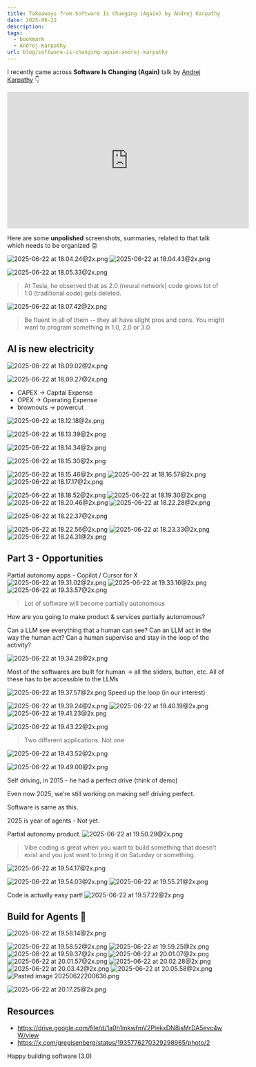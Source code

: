 ```yaml
---
title: Takeaways from Software Is Changing (Again) by Andrej Karpathy
date: 2025-06-22
description: 
tags:
  - bookmark
  - Andrej-Karpathy
url: blog/software-is-changing-again-andrej-karpathy
---
```

I recently came across **Software Is Changing (Again)** talk by [Andrej Karpathy](https://karpathy.ai/) 👇

<iframe width="560" height="315" src="https://www.youtube-nocookie.com/embed/LCEmiRjPEtQ?si=xpOdpLJAXClVcDmc" title="YouTube video player" frameborder="0" allow="accelerometer; autoplay; clipboard-write; encrypted-media; gyroscope; picture-in-picture; web-share" referrerpolicy="strict-origin-when-cross-origin" allowfullscreen></iframe>

Here are some **unpolished** screenshots, summaries, related to that talk which needs to be organized 😜

![2025-06-22 at 18.04.24@2x.png](/images/2025-06-22-at-18.04.24-at-2x.png)
![2025-06-22 at 18.04.43@2x.png](/images/2025-06-22-at-18.04.43-at-2x.png)

![2025-06-22 at 18.05.33@2x.png](/images/2025-06-22-at-18.05.33-at-2x.png)
> At Tesla, he observed that as 2.0 (neural network) code grows lot of 1.0 (traditional code) gets deleted.

![2025-06-22 at 18.07.42@2x.png](/images/2025-06-22-at-18.07.42-at-2x.png)
> Be fluent in all of them -- they all have slight pros and cons. You might want to program something in 1.0, 2.0 or 3.0

## AI is new electricity 
![2025-06-22 at 18.09.02@2x.png](/images/2025-06-22-at-18.09.02-at-2x.png)

![2025-06-22 at 18.09.27@2x.png](/images/2025-06-22-at-18.09.27-at-2x.png)

- CAPEX -> Capital Expense
- OPEX -> Operating Expense
- brownouts -> powercut

![2025-06-22 at 18.12.18@2x.png](/images/2025-06-22-at-18.12.18-at-2x.png)

![2025-06-22 at 18.13.39@2x.png](/images/2025-06-22-at-18.13.39-at-2x.png)

![2025-06-22 at 18.14.34@2x.png](/images/2025-06-22-at-18.14.34-at-2x.png)

![2025-06-22 at 18.15.30@2x.png](/images/2025-06-22-at-18.15.30-at-2x.png)

![2025-06-22 at 18.15.46@2x.png](/images/2025-06-22-at-18.15.46-at-2x.png)
![2025-06-22 at 18.16.57@2x.png](/images/2025-06-22-at-18.16.57-at-2x.png)
![2025-06-22 at 18.17.17@2x.png](/images/2025-06-22-at-18.17.17-at-2x.png)

![2025-06-22 at 18.18.52@2x.png](/images/2025-06-22-at-18.18.52-at-2x.png)
![2025-06-22 at 18.19.30@2x.png](/images/2025-06-22-at-18.19.30-at-2x.png)
![2025-06-22 at 18.20.46@2x.png](/images/2025-06-22-at-18.20.46-at-2x.png)
![2025-06-22 at 18.22.28@2x.png](/images/2025-06-22-at-18.22.28-at-2x.png)

![2025-06-22 at 18.22.37@2x.png](/images/2025-06-22-at-18.22.37-at-2x.png)

![2025-06-22 at 18.22.56@2x.png](/images/2025-06-22-at-18.22.56-at-2x.png)
![2025-06-22 at 18.23.33@2x.png](/images/2025-06-22-at-18.23.33-at-2x.png)
![2025-06-22 at 18.24.31@2x.png](/images/2025-06-22-at-18.24.31-at-2x.png)

## Part 3 - Opportunities
Partial autonomy apps - Copilot / Cursor for X
![2025-06-22 at 19.31.02@2x.png](/images/2025-06-22-at-19.31.02-at-2x.png)
![2025-06-22 at 19.33.16@2x.png](/images/2025-06-22-at-19.33.16-at-2x.png)
![2025-06-22 at 19.33.57@2x.png](/images/2025-06-22-at-19.33.57-at-2x.png)

> Lot of software will become partially autonomous

How are you going to make product & services partially autonomous?

Can a LLM see everything that a human can see?
Can an LLM act in the way the human act?
Can a human supervise and stay in the loop of the activity?

![2025-06-22 at 19.34.28@2x.png](/images/2025-06-22-at-19.34.28-at-2x.png)

Most of the softwares are built for human -> all the sliders, button, etc. All of these has to be accessible to the LLMs

![2025-06-22 at 19.37.57@2x.png](/images/2025-06-22-at-19.37.57-at-2x.png)
Speed up the loop (in our interest)

![2025-06-22 at 19.39.24@2x.png](/images/2025-06-22-at-19.39.24-at-2x.png)
![2025-06-22 at 19.40.19@2x.png](/images/2025-06-22-at-19.40.19-at-2x.png)
![2025-06-22 at 19.41.23@2x.png](/images/2025-06-22-at-19.41.23-at-2x.png)

![2025-06-22 at 19.43.22@2x.png](/images/2025-06-22-at-19.43.22-at-2x.png)
> Two different applications. Not one

![2025-06-22 at 19.43.52@2x.png](/images/2025-06-22-at-19.43.52-at-2x.png)

![2025-06-22 at 19.49.00@2x.png](/images/2025-06-22-at-19.49.00-at-2x.png)

Self driving, in 2015 - he had a perfect drive (think of demo)

Even now 2025, we’re still working on making self driving perfect.

Software is same as this.

2025 is year of agents - Not yet.

Partial autonomy product.
![2025-06-22 at 19.50.29@2x.png](/images/2025-06-22-at-19.50.29-at-2x.png)

> Vibe coding is great when you want to build something that doesn’t exist and you just want to bring it on Saturday or something.

![2025-06-22 at 19.54.17@2x.png](/images/2025-06-22-at-19.54.17-at-2x.png)

![2025-06-22 at 19.54.03@2x.png](/images/2025-06-22-at-19.54.03-at-2x.png)
![2025-06-22 at 19.55.21@2x.png](/images/2025-06-22-at-19.55.21-at-2x.png)

Code is actually easy part!
![2025-06-22 at 19.57.22@2x.png](/images/2025-06-22-at-19.57.22-at-2x.png)
## Build for Agents 🤖
![2025-06-22 at 19.58.14@2x.png](/images/2025-06-22-at-19.58.14-at-2x.png)

![2025-06-22 at 19.58.52@2x.png](/images/2025-06-22-at-19.58.52-at-2x.png)
![2025-06-22 at 19.59.25@2x.png](/images/2025-06-22-at-19.59.25-at-2x.png)
![2025-06-22 at 19.59.37@2x.png](/images/2025-06-22-at-19.59.37-at-2x.png)
![2025-06-22 at 20.01.07@2x.png](/images/2025-06-22-at-20.01.07-at-2x.png)
![2025-06-22 at 20.01.57@2x.png](/images/2025-06-22-at-20.01.57-at-2x.png)
![2025-06-22 at 20.02.28@2x.png](/images/2025-06-22-at-20.02.28-at-2x.png)
![2025-06-22 at 20.03.42@2x.png](/images/2025-06-22-at-20.03.42-at-2x.png)
![2025-06-22 at 20.05.58@2x.png](/images/2025-06-22-at-20.05.58-at-2x.png)
![Pasted image 20250622200636.png](/images/Pasted-image-20250622200636.png)

![2025-06-22 at 20.17.25@2x.png](/images/2025-06-22-at-20.17.25-at-2x.png)
## Resources
- https://drive.google.com/file/d/1a0h1mkwfmV2PlekxDN8isMrDA5evc4wW/view
- https://x.com/gregisenberg/status/1935776270329298965/photo/2





Happy building software (3.0)